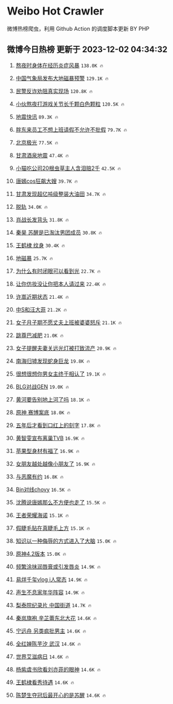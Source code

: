 # Weibo Hot Crawler 



微博热榜爬虫，利用 Github Action 的调度脚本更新 BY PHP 


## 微博今日热榜 更新于 2023-12-02 04:34:32 
1. [熬夜时身体在经历炎症风暴](https://s.weibo.com/weibo?q=%23%E7%86%AC%E5%A4%9C%E6%97%B6%E8%BA%AB%E4%BD%93%E5%9C%A8%E7%BB%8F%E5%8E%86%E7%82%8E%E7%97%87%E9%A3%8E%E6%9A%B4%23&t=31&band_rank=1&Refer=top) `138.0K 🔥` 

1. [中国气象局发布大地磁暴预警](https://s.weibo.com/weibo?q=%23%E4%B8%AD%E5%9B%BD%E6%B0%94%E8%B1%A1%E5%B1%80%E5%8F%91%E5%B8%83%E5%A4%A7%E5%9C%B0%E7%A3%81%E6%9A%B4%E9%A2%84%E8%AD%A6%23&t=31&band_rank=2&Refer=top) `129.1K 🔥` 

1. [民警反诈劝阻真实现场](https://s.weibo.com/weibo?q=%23%E6%B0%91%E8%AD%A6%E5%8F%8D%E8%AF%88%E5%8A%9D%E9%98%BB%E7%9C%9F%E5%AE%9E%E7%8E%B0%E5%9C%BA%23&t=31&band_rank=3&Refer=top) `120.8K 🔥` 

1. [小伙熬夜打游戏关节长千颗白色颗粒](https://s.weibo.com/weibo?q=%23%E5%B0%8F%E4%BC%99%E7%86%AC%E5%A4%9C%E6%89%93%E6%B8%B8%E6%88%8F%E5%85%B3%E8%8A%82%E9%95%BF%E5%8D%83%E9%A2%97%E7%99%BD%E8%89%B2%E9%A2%97%E7%B2%92%23&t=31&band_rank=4&Refer=top) `120.5K 🔥` 

1. [地震快讯](https://s.weibo.com/weibo?q=%23%E5%9C%B0%E9%9C%87%E5%BF%AB%E8%AE%AF%23&t=31&band_rank=5&Refer=top) `89.3K 🔥` 

1. [胖东来员工不想上班请假不允许不批假](https://s.weibo.com/weibo?q=%23%E8%83%96%E4%B8%9C%E6%9D%A5%E5%91%98%E5%B7%A5%E4%B8%8D%E6%83%B3%E4%B8%8A%E7%8F%AD%E8%AF%B7%E5%81%87%E4%B8%8D%E5%85%81%E8%AE%B8%E4%B8%8D%E6%89%B9%E5%81%87%23&t=31&band_rank=6&Refer=top) `79.7K 🔥` 

1. [北京极光](https://s.weibo.com/weibo?q=%E5%8C%97%E4%BA%AC%E6%9E%81%E5%85%89&t=31&band_rank=7&Refer=top) `77.5K 🔥` 

1. [甘肃酒泉地震](https://s.weibo.com/weibo?q=%E7%94%98%E8%82%83%E9%85%92%E6%B3%89%E5%9C%B0%E9%9C%87&t=31&band_rank=8&Refer=top) `47.4K 🔥` 

1. [小猫吃公司20根虫草主人含泪赔2千](https://s.weibo.com/weibo?q=%23%E5%B0%8F%E7%8C%AB%E5%90%83%E5%85%AC%E5%8F%B820%E6%A0%B9%E8%99%AB%E8%8D%89%E4%B8%BB%E4%BA%BA%E5%90%AB%E6%B3%AA%E8%B5%942%E5%8D%83%23&t=31&band_rank=9&Refer=top) `42.5K 🔥` 

1. [唐嫣cos狂飙大嫂](https://s.weibo.com/weibo?q=%23%E5%94%90%E5%AB%A3cos%E7%8B%82%E9%A3%99%E5%A4%A7%E5%AB%82%23&t=31&band_rank=10&Refer=top) `39.7K 🔥` 

1. [甘肃发现超亿吨级整装大油田](https://s.weibo.com/weibo?q=%23%E7%94%98%E8%82%83%E5%8F%91%E7%8E%B0%E8%B6%85%E4%BA%BF%E5%90%A8%E7%BA%A7%E6%95%B4%E8%A3%85%E5%A4%A7%E6%B2%B9%E7%94%B0%23&t=31&band_rank=11&Refer=top) `34.7K 🔥` 

1. [脱轨](https://s.weibo.com/weibo?q=%E8%84%B1%E8%BD%A8&t=31&band_rank=12&Refer=top) `34.0K 🔥` 

1. [肖战长发背头](https://s.weibo.com/weibo?q=%23%E8%82%96%E6%88%98%E9%95%BF%E5%8F%91%E8%83%8C%E5%A4%B4%23&t=31&band_rank=13&Refer=top) `31.8K 🔥` 

1. [秦昊 苏醒是已淘汰男团成员](https://s.weibo.com/weibo?q=%E7%A7%A6%E6%98%8A%20%E8%8B%8F%E9%86%92%E6%98%AF%E5%B7%B2%E6%B7%98%E6%B1%B0%E7%94%B7%E5%9B%A2%E6%88%90%E5%91%98&t=31&band_rank=14&Refer=top) `30.8K 🔥` 

1. [王鹤棣 纹身](https://s.weibo.com/weibo?q=%E7%8E%8B%E9%B9%A4%E6%A3%A3%20%E7%BA%B9%E8%BA%AB&t=31&band_rank=15&Refer=top) `30.4K 🔥` 

1. [地磁暴](https://s.weibo.com/weibo?q=%E5%9C%B0%E7%A3%81%E6%9A%B4&t=31&band_rank=16&Refer=top) `25.7K 🔥` 

1. [为什么有时闭眼可以看到光](https://s.weibo.com/weibo?q=%E4%B8%BA%E4%BB%80%E4%B9%88%E6%9C%89%E6%97%B6%E9%97%AD%E7%9C%BC%E5%8F%AF%E4%BB%A5%E7%9C%8B%E5%88%B0%E5%85%89&t=31&band_rank=17&Refer=top) `22.7K 🔥` 

1. [让你仿妆没让你把本人请过来](https://s.weibo.com/weibo?q=%E8%AE%A9%E4%BD%A0%E4%BB%BF%E5%A6%86%E6%B2%A1%E8%AE%A9%E4%BD%A0%E6%8A%8A%E6%9C%AC%E4%BA%BA%E8%AF%B7%E8%BF%87%E6%9D%A5&t=31&band_rank=18&Refer=top) `22.4K 🔥` 

1. [许嵩近期状态](https://s.weibo.com/weibo?q=%23%E8%AE%B8%E5%B5%A9%E8%BF%91%E6%9C%9F%E7%8A%B6%E6%80%81%23&t=31&band_rank=19&Refer=top) `21.4K 🔥` 

1. [中S和汪大菲](https://s.weibo.com/weibo?q=%E4%B8%ADS%E5%92%8C%E6%B1%AA%E5%A4%A7%E8%8F%B2&t=31&band_rank=20&Refer=top) `21.2K 🔥` 

1. [女子月子期不愿丈夫上班被婆婆怒斥](https://s.weibo.com/weibo?q=%23%E5%A5%B3%E5%AD%90%E6%9C%88%E5%AD%90%E6%9C%9F%E4%B8%8D%E6%84%BF%E4%B8%88%E5%A4%AB%E4%B8%8A%E7%8F%AD%E8%A2%AB%E5%A9%86%E5%A9%86%E6%80%92%E6%96%A5%23&t=31&band_rank=21&Refer=top) `21.1K 🔥` 

1. [跳尊巴减肥](https://s.weibo.com/weibo?q=%E8%B7%B3%E5%B0%8A%E5%B7%B4%E5%87%8F%E8%82%A5&t=31&band_rank=22&Refer=top) `21.0K 🔥` 

1. [女子提醒夫妻关远光灯被打致流产](https://s.weibo.com/weibo?q=%23%E5%A5%B3%E5%AD%90%E6%8F%90%E9%86%92%E5%A4%AB%E5%A6%BB%E5%85%B3%E8%BF%9C%E5%85%89%E7%81%AF%E8%A2%AB%E6%89%93%E8%87%B4%E6%B5%81%E4%BA%A7%23&t=31&band_rank=23&Refer=top) `20.9K 🔥` 

1. [南海归墟发现蛇身巨龙](https://s.weibo.com/weibo?q=%23%E5%8D%97%E6%B5%B7%E5%BD%92%E5%A2%9F%E5%8F%91%E7%8E%B0%E8%9B%87%E8%BA%AB%E5%B7%A8%E9%BE%99%23&t=31&band_rank=24&Refer=top) `19.8K 🔥` 

1. [很想很想你男女主终于相认了](https://s.weibo.com/weibo?q=%23%E5%BE%88%E6%83%B3%E5%BE%88%E6%83%B3%E4%BD%A0%E7%94%B7%E5%A5%B3%E4%B8%BB%E7%BB%88%E4%BA%8E%E7%9B%B8%E8%AE%A4%E4%BA%86%23&t=31&band_rank=25&Refer=top) `19.1K 🔥` 

1. [BLG对战GEN](https://s.weibo.com/weibo?q=%23BLG%E5%AF%B9%E6%88%98GEN%23&t=31&band_rank=26&Refer=top) `19.0K 🔥` 

1. [黄河要告别地上河了吗](https://s.weibo.com/weibo?q=%E9%BB%84%E6%B2%B3%E8%A6%81%E5%91%8A%E5%88%AB%E5%9C%B0%E4%B8%8A%E6%B2%B3%E4%BA%86%E5%90%97&t=31&band_rank=27&Refer=top) `18.1K 🔥` 

1. [原神 赛博案底](https://s.weibo.com/weibo?q=%E5%8E%9F%E7%A5%9E%20%E8%B5%9B%E5%8D%9A%E6%A1%88%E5%BA%95&t=31&band_rank=28&Refer=top) `18.0K 🔥` 

1. [五年后才看到口红上的刻字](https://s.weibo.com/weibo?q=%23%E4%BA%94%E5%B9%B4%E5%90%8E%E6%89%8D%E7%9C%8B%E5%88%B0%E5%8F%A3%E7%BA%A2%E4%B8%8A%E7%9A%84%E5%88%BB%E5%AD%97%23&t=31&band_rank=29&Refer=top) `17.8K 🔥` 

1. [黄智雯宣布离巢TVB](https://s.weibo.com/weibo?q=%23%E9%BB%84%E6%99%BA%E9%9B%AF%E5%AE%A3%E5%B8%83%E7%A6%BB%E5%B7%A2TVB%23&t=31&band_rank=30&Refer=top) `16.9K 🔥` 

1. [苹果型身材有福了](https://s.weibo.com/weibo?q=%E8%8B%B9%E6%9E%9C%E5%9E%8B%E8%BA%AB%E6%9D%90%E6%9C%89%E7%A6%8F%E4%BA%86&t=31&band_rank=31&Refer=top) `16.9K 🔥` 

1. [女朋友越处越像小朋友了](https://s.weibo.com/weibo?q=%23%E5%A5%B3%E6%9C%8B%E5%8F%8B%E8%B6%8A%E5%A4%84%E8%B6%8A%E5%83%8F%E5%B0%8F%E6%9C%8B%E5%8F%8B%E4%BA%86%23&t=31&band_rank=32&Refer=top) `16.9K 🔥` 

1. [与恶魔有约](https://s.weibo.com/weibo?q=%E4%B8%8E%E6%81%B6%E9%AD%94%E6%9C%89%E7%BA%A6&t=31&band_rank=33&Refer=top) `16.8K 🔥` 

1. [Bin对线chovy](https://s.weibo.com/weibo?q=%23Bin%E5%AF%B9%E7%BA%BFchovy%23&t=31&band_rank=34&Refer=top) `16.5K 🔥` 

1. [沈腾说唐嫣那么不方便也走了](https://s.weibo.com/weibo?q=%23%E6%B2%88%E8%85%BE%E8%AF%B4%E5%94%90%E5%AB%A3%E9%82%A3%E4%B9%88%E4%B8%8D%E6%96%B9%E4%BE%BF%E4%B9%9F%E8%B5%B0%E4%BA%86%23&t=31&band_rank=35&Refer=top) `15.5K 🔥` 

1. [王者荣耀海诺](https://s.weibo.com/weibo?q=%23%E7%8E%8B%E8%80%85%E8%8D%A3%E8%80%80%E6%B5%B7%E8%AF%BA%23&t=31&band_rank=36&Refer=top) `15.1K 🔥` 

1. [假睫毛贴在真睫毛上方](https://s.weibo.com/weibo?q=%E5%81%87%E7%9D%AB%E6%AF%9B%E8%B4%B4%E5%9C%A8%E7%9C%9F%E7%9D%AB%E6%AF%9B%E4%B8%8A%E6%96%B9&t=31&band_rank=37&Refer=top) `15.1K 🔥` 

1. [知识以一种侮辱的方式进入了大脑](https://s.weibo.com/weibo?q=%E7%9F%A5%E8%AF%86%E4%BB%A5%E4%B8%80%E7%A7%8D%E4%BE%AE%E8%BE%B1%E7%9A%84%E6%96%B9%E5%BC%8F%E8%BF%9B%E5%85%A5%E4%BA%86%E5%A4%A7%E8%84%91&t=31&band_rank=38&Refer=top) `15.0K 🔥` 

1. [原神4.2版本](https://s.weibo.com/weibo?q=%23%E5%8E%9F%E7%A5%9E4.2%E7%89%88%E6%9C%AC%23&t=31&band_rank=39&Refer=top) `15.0K 🔥` 

1. [频繁涂抹润唇膏或引发唇炎](https://s.weibo.com/weibo?q=%23%E9%A2%91%E7%B9%81%E6%B6%82%E6%8A%B9%E6%B6%A6%E5%94%87%E8%86%8F%E6%88%96%E5%BC%95%E5%8F%91%E5%94%87%E7%82%8E%23&t=31&band_rank=40&Refer=top) `14.9K 🔥` 

1. [易烊千玺vlog i人常态](https://s.weibo.com/weibo?q=%E6%98%93%E7%83%8A%E5%8D%83%E7%8E%BAvlog%20i%E4%BA%BA%E5%B8%B8%E6%80%81&t=31&band_rank=41&Refer=top) `14.9K 🔥` 

1. [声生不息家年华阵容](https://s.weibo.com/weibo?q=%23%E5%A3%B0%E7%94%9F%E4%B8%8D%E6%81%AF%E5%AE%B6%E5%B9%B4%E5%8D%8E%E9%98%B5%E5%AE%B9%23&t=31&band_rank=42&Refer=top) `14.9K 🔥` 

1. [梨泰院纪录片 中国街道](https://s.weibo.com/weibo?q=%E6%A2%A8%E6%B3%B0%E9%99%A2%E7%BA%AA%E5%BD%95%E7%89%87%20%E4%B8%AD%E5%9B%BD%E8%A1%97%E9%81%93&t=31&band_rank=43&Refer=top) `14.7K 🔥` 

1. [秦岚旗袍 辛芷蕾东北大花](https://s.weibo.com/weibo?q=%E7%A7%A6%E5%B2%9A%E6%97%97%E8%A2%8D%20%E8%BE%9B%E8%8A%B7%E8%95%BE%E4%B8%9C%E5%8C%97%E5%A4%A7%E8%8A%B1&t=31&band_rank=44&Refer=top) `14.6K 🔥` 

1. [宁远舟 另类疯批男主](https://s.weibo.com/weibo?q=%E5%AE%81%E8%BF%9C%E8%88%9F%20%E5%8F%A6%E7%B1%BB%E7%96%AF%E6%89%B9%E7%94%B7%E4%B8%BB&t=31&band_rank=45&Refer=top) `14.6K 🔥` 

1. [全红婵陈芋汐 武汉](https://s.weibo.com/weibo?q=%E5%85%A8%E7%BA%A2%E5%A9%B5%E9%99%88%E8%8A%8B%E6%B1%90%20%E6%AD%A6%E6%B1%89&t=31&band_rank=46&Refer=top) `14.6K 🔥` 

1. [世界艾滋病日](https://s.weibo.com/weibo?q=%E4%B8%96%E7%95%8C%E8%89%BE%E6%BB%8B%E7%97%85%E6%97%A5&t=31&band_rank=47&Refer=top) `14.6K 🔥` 

1. [杨紫虞书欣看刘亦菲的眼神](https://s.weibo.com/weibo?q=%23%E6%9D%A8%E7%B4%AB%E8%99%9E%E4%B9%A6%E6%AC%A3%E7%9C%8B%E5%88%98%E4%BA%A6%E8%8F%B2%E7%9A%84%E7%9C%BC%E7%A5%9E%23&t=31&band_rank=48&Refer=top) `14.6K 🔥` 

1. [王鹤棣看秀待遇](https://s.weibo.com/weibo?q=%E7%8E%8B%E9%B9%A4%E6%A3%A3%E7%9C%8B%E7%A7%80%E5%BE%85%E9%81%87&t=31&band_rank=49&Refer=top) `14.6K 🔥` 

1. [陈楚生夺冠后最开心的是苏醒](https://s.weibo.com/weibo?q=%23%E9%99%88%E6%A5%9A%E7%94%9F%E5%A4%BA%E5%86%A0%E5%90%8E%E6%9C%80%E5%BC%80%E5%BF%83%E7%9A%84%E6%98%AF%E8%8B%8F%E9%86%92%23&t=31&band_rank=50&Refer=top) `14.6K 🔥` 

